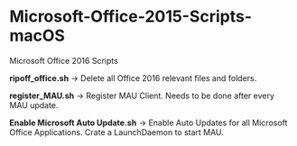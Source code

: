 # Microsoft-Office-2015-Scripts-macOS
Microsoft Office 2016 Scripts

**ripoff_office.sh**                  ->    Delete all Office 2016 relevant files and folders.

**register_MAU.sh**                   ->    Register MAU Client. Needs to be done after every MAU update. 

**Enable Microsoft Auto Update.sh**   ->    Enable Auto Updates for all Microsoft Office Applications. Crate a LaunchDaemon to start MAU.
